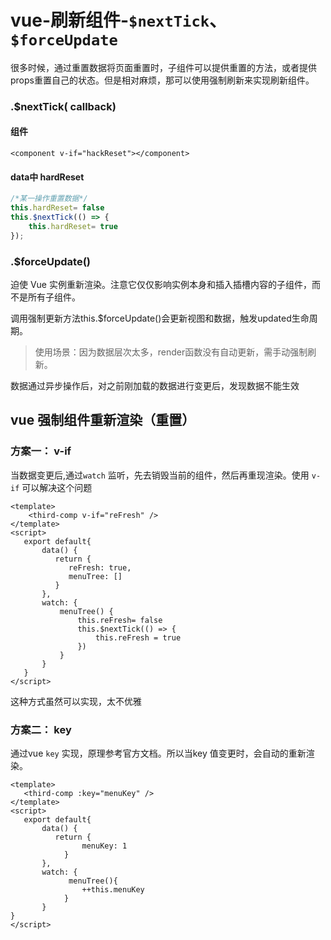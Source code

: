 # vue-刷新组件-`$nextTick`、`$forceUpdate`

很多时候，通过重置数据将页面重置时，子组件可以提供重置的方法，或者提供props重置自己的状态。但是相对麻烦，那可以使用强制刷新来实现刷新组件。

### .$nextTick( callback)

#### 组件

```vue
<component v-if="hackReset"></component>
```

#### data中 hardReset

```javascript
/*某一操作重置数据*/
this.hardReset= false
this.$nextTick(() => {
    this.hardReset= true
});
```

### .$forceUpdate()

迫使 Vue 实例重新渲染。注意它仅仅影响实例本身和插入插槽内容的子组件，而不是所有子组件。

调用强制更新方法this.$forceUpdate()会更新视图和数据，触发updated生命周期。

> 使用场景：因为数据层次太多，render函数没有自动更新，需手动强制刷新。

数据通过异步操作后，对之前刚加载的数据进行变更后，发现数据不能生效

## vue 强制组件重新渲染（重置）

### 方案一： v-if

当数据变更后,通过`watch` 监听，先去销毁当前的组件，然后再重现渲染。使用 `v-if` 可以解决这个问题

```vue
<template>
	<third-comp v-if="reFresh" />
</template>
<script>
   export default{
       data() {
          return {
             reFresh: true,
             menuTree: []
          }
       },
       watch: {
           menuTree() {
               this.reFresh= false
               this.$nextTick(() => {
                   this.reFresh = true
               })
           }
       }
   }
</script>
```

这种方式虽然可以实现，太不优雅

### 方案二： key

通过vue `key` 实现，原理参考官方文档。所以当key 值变更时，会自动的重新渲染。

```vue
<template>
   <third-comp :key="menuKey" />
</template>
<script>
   export default{
       data() {
          return {
                menuKey: 1
            }
       },
       watch: {
             menuTree(){
                ++this.menuKey
            }
       }
}
</script>
```